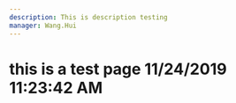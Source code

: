 ```yaml
---
description: This is description testing
manager: Wang.Hui
---
```

# this is a test page 11/24/2019 11:23:42 AM